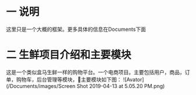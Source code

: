# 一 说明
这里只是一个大概的框架。更多具体的信息在Documents下面
# 二 生鲜项目介绍和主要模块
这是一个类似盒马生鲜一样的购物平台。一个电商项目。主要包括用户，商品，订单，购物车，后台管理等模块，主要模块如下图：
![Avator](/Documents/images/Screen Shot 2019-04-13 at 5.05.20 PM.png)
